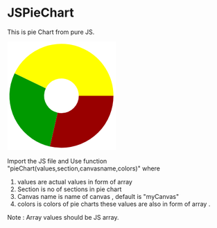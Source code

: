 # JSPieChart
This is pie Chart from pure JS. 

![Alt text](/piechart.png?raw=true "Optional Title")

Import the JS file and Use function  "pieChart(values,section,canvasname,colors)" where 

1) values are actual values in form of array 
2) Section is no of sections in pie chart  
3) Canvas name is name of canvas , default is "myCanvas" 
4) colors is colors of pie charts  these values are also in form of array .  

Note : Array values should be JS array.
